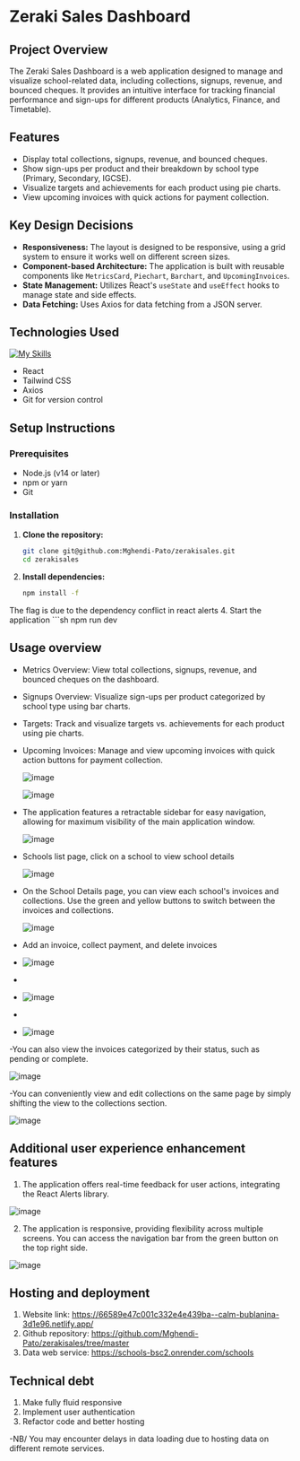 # Zeraki Sales Dashboard

## Project Overview

The Zeraki Sales Dashboard is a web application designed to manage and visualize school-related data, including collections, signups, revenue, and bounced cheques. It provides an intuitive interface for tracking financial performance and sign-ups for different products (Analytics, Finance, and Timetable).

## Features

- Display total collections, signups, revenue, and bounced cheques.
- Show sign-ups per product and their breakdown by school type (Primary, Secondary, IGCSE).
- Visualize targets and achievements for each product using pie charts.
- View upcoming invoices with quick actions for payment collection.

## Key Design Decisions

- **Responsiveness:** The layout is designed to be responsive, using a grid system to ensure it works well on different screen sizes.
- **Component-based Architecture:** The application is built with reusable components like `MetricsCard`, `Piechart`, `Barchart`, and `UpcomingInvoices`.
- **State Management:** Utilizes React's `useState` and `useEffect` hooks to manage state and side effects.
- **Data Fetching:** Uses Axios for data fetching from a JSON server.

## Technologies Used

[![My Skills](https://skillicons.dev/icons?i=git,react,tailwind,github&perline=10)](https://skillicons.dev)

- React
- Tailwind CSS
- Axios
- Git for version control

## Setup Instructions

### Prerequisites

- Node.js (v14 or later)
- npm or yarn
- Git

### Installation

1. **Clone the repository:**

   ```sh
   git clone git@github.com:Mghendi-Pato/zerakisales.git
   cd zerakisales
2. **Install dependencies:**
    ```sh
   npm install -f
 The flag is due to the dependency conflict in react alerts
4. Start the application
    ```sh
   npm run dev

## Usage overview
- Metrics Overview: View total collections, signups, revenue, and bounced cheques on the dashboard.
- Signups Overview: Visualize sign-ups per product categorized by school type using bar charts.
- Targets: Track and visualize targets vs. achievements for each product using pie charts.
- Upcoming Invoices: Manage and view upcoming invoices with quick action buttons for payment collection.
  
  ![image](https://github.com/Mghendi-Pato/zerakisales/assets/106270504/660bac47-8bef-4ee7-aa37-e818cba33235)

  ![image](https://github.com/Mghendi-Pato/zerakisales/assets/106270504/5e5880ba-f600-47db-99b6-72e2449ee878)

- The application features a retractable sidebar for easy navigation, allowing for maximum visibility of the main application window.

  ![image](https://github.com/Mghendi-Pato/zerakisales/assets/106270504/7c07631f-3a91-4d4b-b955-414b0a89f72a)

- Schools list page, click on a school to view school details

  ![image](https://github.com/Mghendi-Pato/zerakisales/assets/106270504/160d7d38-c3e1-405c-adab-27749973a18e)

- On the School Details page, you can view each school's invoices and collections. Use the green and yellow buttons to switch between the invoices and collections.

  ![image](https://github.com/Mghendi-Pato/zerakisales/assets/106270504/fd3f5c1a-f3bb-4f48-9bdd-61374418ca7b)

- Add an invoice, collect payment, and delete invoices
- ![image](https://github.com/Mghendi-Pato/zerakisales/assets/106270504/fe968fe1-6d85-4eed-8c70-0f39a5f3db31)
- 
- ![image](https://github.com/Mghendi-Pato/zerakisales/assets/106270504/cdd8f507-6af5-4979-8d1e-93295448eefb)
- 
- ![image](https://github.com/Mghendi-Pato/zerakisales/assets/106270504/474a3535-e515-4f2e-aa38-6763a536975f)
  
-You can also view the invoices categorized by their status, such as pending or complete.

![image](https://github.com/Mghendi-Pato/zerakisales/assets/106270504/21a7112d-3076-412b-908a-594328e96d38)

-You can conveniently view and edit collections on the same page by simply shifting the view to the collections section.

![image](https://github.com/Mghendi-Pato/zerakisales/assets/106270504/b4edd572-0ee6-44b3-ba72-0e8a862011a8)

## Additional user experience enhancement features

1. The application offers real-time feedback for user actions, integrating the React Alerts library.

![image](https://github.com/Mghendi-Pato/zerakisales/assets/106270504/4fe03a6a-ed77-4b0c-957e-7fae32b7990c)

2. The application is responsive, providing flexibility across multiple screens. You can access the navigation bar from the green button on the top right side.
   
![image](https://github.com/Mghendi-Pato/zerakisales/assets/106270504/c94d9816-0805-4930-8ca0-f93cfeeac65e)

## Hosting and deployment

1. Website link: https://66589e47c001c332e4e439ba--calm-bublanina-3d1e96.netlify.app/
2. Github repository: https://github.com/Mghendi-Pato/zerakisales/tree/master
3. Data web service: https://schools-bsc2.onrender.com/schools

## Technical debt
1. Make fully fluid responsive
2. Implement user authentication
3. Refactor code and better hosting


-NB/ You may encounter delays in data loading due to hosting data on different remote services.






















